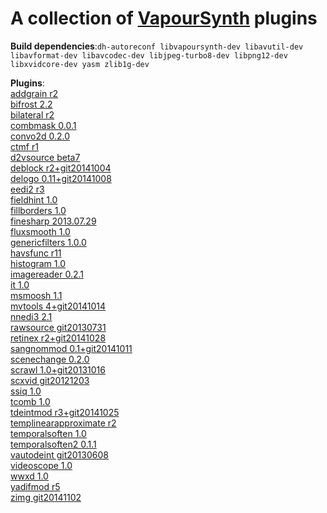 A collection of [VapourSynth](https://github.com/vapoursynth/vapoursynth) plugins
===================================

**Build dependencies**:`
dh-autoreconf
libvapoursynth-dev
libavutil-dev
libavformat-dev
libavcodec-dev
libjpeg-turbo8-dev
libpng12-dev
libxvidcore-dev
yasm
zlib1g-dev
`

**Plugins**:<br>
[addgrain r2](https://github.com/HomeOfVapourSynthEvolution/VapourSynth-AddGrain)<br>
[bifrost 2.2](https://github.com/dubhater/vapoursynth-bifrost)<br>
[bilateral r2](https://github.com/HomeOfVapourSynthEvolution/VapourSynth-Bilateral)<br>
[combmask 0.0.1](https://github.com/chikuzen/CombMask)<br>
[convo2d 0.2.0](https://github.com/chikuzen/convo2d)<br>
[ctmf r1](https://github.com/HomeOfVapourSynthEvolution/VapourSynth-CTMF)<br>
[d2vsource beta7](https://github.com/dwbuiten/d2vsource)<br>
[deblock r2+git20141004](https://github.com/HomeOfVapourSynthEvolution/VapourSynth-Deblock)<br>
[delogo 0.11+git20141008](https://github.com/HomeOfVapourSynthEvolution/VapourSynth-DeLogo)<br>
[eedi2 r3](https://github.com/HomeOfVapourSynthEvolution/VapourSynth-EEDI2)<br>
[fieldhint 1.0](https://github.com/dubhater/vapoursynth-fieldhint)<br>
[fillborders 1.0](https://github.com/dubhater/vapoursynth-fillborders)<br>
[finesharp 2013.07.29](http://forum.doom9.org/showthread.php?t=166524)<br>
[fluxsmooth 1.0](https://github.com/dubhater/vapoursynth-fluxsmooth)<br>
[genericfilters 1.0.0](https://github.com/chikuzen/GenericFilters)<br>
[havsfunc r11](http://forum.doom9.org/showthread.php?t=166582)<br>
[histogram 1.0](https://github.com/dubhater/vapoursynth-histogram)<br>
[imagereader 0.2.1](https://github.com/chikuzen/vsimagereader)<br>
[it 1.0](https://github.com/HomeOfVapourSynthEvolution/VapourSynth-IT)<br>
[msmoosh 1.1](https://github.com/dubhater/vapoursynth-msmoosh)<br>
[mvtools 4+git20141014](https://github.com/dubhater/vapoursynth-mvtools)<br>
[nnedi3 2.1](https://github.com/dubhater/vapoursynth-nnedi3)<br>
[rawsource git20130731](https://github.com/chikuzen/vsrawsource)<br>
[retinex r2+git20141028](https://github.com/HomeOfVapourSynthEvolution/VapourSynth-Retinex)<br>
[sangnommod 0.1+git20141011](https://github.com/HomeOfVapourSynthEvolution/VapourSynth-SangNomMod)<br>
[scenechange 0.2.0](http://forum.doom9.org/showthread.php?t=166769)<br>
[scrawl 1.0+git20131016](https://github.com/dubhater/vapoursynth-scrawl)<br>
[scxvid git20121203](https://github.com/dubhater/vapoursynth-scxvid)<br>
[ssiq 1.0](https://github.com/dubhater/vapoursynth-ssiq)<br>
[tcomb 1.0](https://github.com/dubhater/vapoursynth-tcomb)<br>
[tdeintmod r3+git20141025](https://github.com/HomeOfVapourSynthEvolution/VapourSynth-TDeintMod)<br>
[templinearapproximate r2](https://bitbucket.org/mystery_keeper/templinearapproximate-vapoursynth)<br>
[temporalsoften 1.0](https://github.com/dubhater/vapoursynth-temporalsoften)<br>
[temporalsoften2 0.1.1](http://forum.doom9.org/showthread.php?t=166769)<br>
[vautodeint git20130608](https://github.com/gnaggnoyil/VAutoDeint)<br>
[videoscope 1.0](https://github.com/dubhater/vapoursynth-videoscope)<br>
[wwxd 1.0](https://github.com/dubhater/vapoursynth-wwxd)<br>
[yadifmod r5](https://github.com/HomeOfVapourSynthEvolution/VapourSynth-Yadifmod)<br>
[zimg git20141102](https://github.com/dubhater/zimg)
